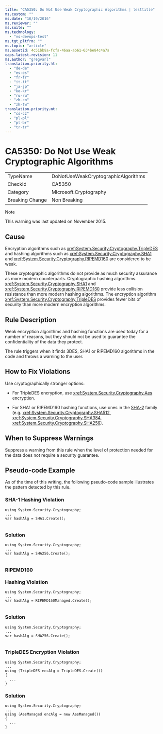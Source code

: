 ```yaml
---
title: "CA5350: Do Not Use Weak Cryptographic Algorithms | testtitle"
ms.custom: ""
ms.date: "10/19/2016"
ms.reviewer: ""
ms.suite: ""
ms.technology: 
  - "vs-devops-test"
ms.tgt_pltfrm: ""
ms.topic: "article"
ms.assetid: 4c51bb8a-fcfa-46aa-ab61-634be84c4a7a
caps.latest.revision: 11
ms.author: "gregvanl"
translation.priority.ht: 
  - "de-de"
  - "es-es"
  - "fr-fr"
  - "it-it"
  - "ja-jp"
  - "ko-kr"
  - "ru-ru"
  - "zh-cn"
  - "zh-tw"
translation.priority.mt: 
  - "cs-cz"
  - "pl-pl"
  - "pt-br"
  - "tr-tr"
---
```

# CA5350: Do Not Use Weak Cryptographic Algorithms
|||  
|-|-|  
|TypeName|DoNotUseWeakCryptographicAlgorithms|  
|CheckId|CA5350|  
|Category|Microsoft.Cryptography|  
|Breaking Change|Non Breaking|  
  
> [!NOTE]
>  This warning was last updated on November 2015.  
  
## Cause  
 Encryption algorithms such as <xref:System.Security.Cryptography.TripleDES> and hashing algorithms such as <xref:System.Security.Cryptography.SHA1> and <xref:System.Security.Cryptography.RIPEMD160> are considered to be weak.  
  
 These cryptographic algorithms do not provide as much security assurance as more modern counterparts. Cryptographic hashing algorithms <xref:System.Security.Cryptography.SHA1> and <xref:System.Security.Cryptography.RIPEMD160> provide less collision resistance than more modern hashing algorithms. The encryption algorithm <xref:System.Security.Cryptography.TripleDES> provides fewer bits of security than more modern encryption  algorithms.  
  
## Rule Description  
 Weak encryption algorithms and hashing functions are used today for a number of reasons, but they should not be used to guarantee the confidentiality of the data they protect.  
  
 The rule triggers when it finds 3DES, SHA1 or RIPEMD160 algorithms in the code and throws a warning to the user.  
  
## How to Fix Violations  
 Use cryptographically stronger options:  
  
-   For TripleDES encryption, use <xref:System.Security.Cryptography.Aes> encryption.  
  
-   For SHA1 or RIPEMD160 hashing functions, use ones in the [SHA-2](https://msdn.microsoft.com/en-us/library/windows/desktop/aa382459.aspx) family (e.g. <xref:System.Security.Cryptography.SHA512>, <xref:System.Security.Cryptography.SHA384>, <xref:System.Security.Cryptography.SHA256>).  
  
## When to Suppress Warnings  
 Suppress a warning from this rule when the level of protection needed for the data does not require a security guarantee.  
  
## Pseudo-code Example  
 As of the time of this writing, the following pseudo-code sample illustrates the pattern detected by this rule.  
  
### SHA-1 Hashing Violation  
  
```  
using System.Security.Cryptography;   
...   
var hashAlg = SHA1.Create();  
  
```  
  
### Solution  
  
```  
using System.Security.Cryptography;   
...   
var hashAlg = SHA256.Create();  
  
```  
  
### RIPEMD160 <br /><br />Hashing Violation  
  
```  
using System.Security.Cryptography;   
...   
var hashAlg = RIPEMD160Managed.Create();  
  
```  
  
### Solution  
  
```  
using System.Security.Cryptography;   
...   
var hashAlg = SHA256.Create();  
  
```  
  
### TripleDES Encryption Violation  
  
```  
using System.Security.Cryptography;   
...    
using (TripleDES encAlg = TripleDES.Create())   
{   
  ...   
}  
```  
  
### Solution  
  
```  
using System.Security.Cryptography;   
...   
using (AesManaged encAlg = new AesManaged())   
{   
  ...   
}  
```